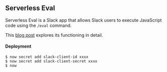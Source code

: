 ## Serverless Eval
Serverless Eval is a Slack app that allows Slack users to execute JavaScript
code using the `/eval` command.

This [blog post](https://zeit.co/blog/slack-apps-with-now) explores its functioning
in detail.

#### Deployment
```
$ now secret add slack-client-id xxxx
$ now secret add slack-client-secret xxxx
$ now
```
